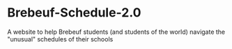 # Brebeuf-Schedule-2.0
A website to help Brebeuf students (and students of the world) navigate the "unusual" schedules of their schools
